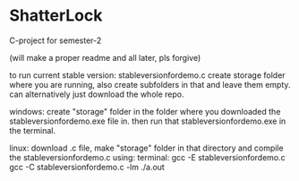 # ShatterLock
C-project for semester-2

(will make a proper readme and all later, pls forgive)

to run current stable version: stableversionfordemo.c
create storage folder where you are running, also create subfolders in that and leave them empty.
can alternatively just download the whole repo.

windows: create "storage" folder in the folder where you downloaded the stableversionfordemo.exe file in. then run that stableversionfordemo.exe in the terminal.


linux: download .c file, make "storage" folder in that directory and compile the stableversionfordemo.c using:
terminal:
  gcc -E stableversionfordemo.c
  gcc -C stableversionfordemo.c -lm
  ./a.out
  
